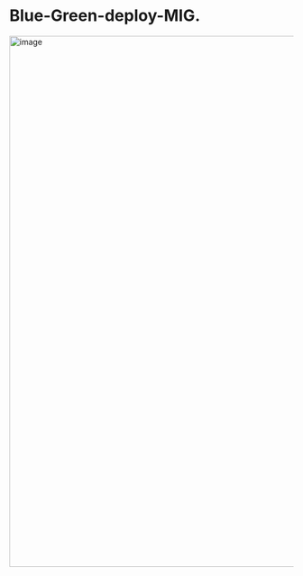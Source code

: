 # Blue-Green-deploy-MIG.


<img width="941" alt="image" src="https://github.com/shivam779823/Blue-Green-deploy-MIG/assets/105196334/1f4134f9-8761-4048-b1b0-9e02aaef6794">
